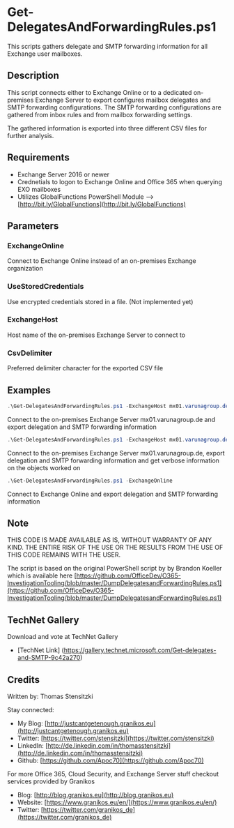 # Get-DelegatesAndForwardingRules.ps1

This scripts gathers delegate and SMTP forwarding information for all Exchange user mailboxes.

## Description

This script connects either to Exchange Online or to a dedicated on-premises Exchange Server to export configures mailbox delegates and SMTP forwarding configurations. The SMTP forwarding configurations are gathered from inbox rules and from mailbox forwarding settings.

The gathered information is exported into three different CSV files for further analysis.

## Requirements

- Exchange Server 2016 or newer
- Crednetials to logon to Exchange Online and Office 365 when querying EXO mailboxes
- Utilizes GlobalFunctions PowerShell Module --> [http://bit.ly/GlobalFunctions](http://bit.ly/GlobalFunctions)

## Parameters

### ExchangeOnline

Connect to Exchange Online instead of an on-premises Exchange organization

### UseStoredCredentials

Use encrypted credentials stored in a file. (Not implemented yet)

### ExchangeHost

Host name of the on-premises Exchange Server to connect to

### CsvDelimiter

Preferred delimiter character for the exported CSV file

## Examples

``` PowerShell
.\Get-DelegatesAndForwardingRules.ps1 -ExchangeHost mx01.varunagroup.de
```

Connect to the on-premises Exchange Server mx01.varunagroup.de and export delegation and SMTP forwarding information

``` PowerShell 
.\Get-DelegatesAndForwardingRules.ps1 -ExchangeHost mx01.varunagroup.de -Verbose
```

Connect to the on-premises Exchange Server mx01.varunagroup.de, export delegation and SMTP forwarding information and get verbose information on the objects worked on

``` PowerShell 
.\Get-DelegatesAndForwardingRules.ps1 -ExchangeOnline
```

Connect to Exchange Online and export delegation and SMTP forwarding information

## Note

THIS CODE IS MADE AVAILABLE AS IS, WITHOUT WARRANTY OF ANY KIND. THE ENTIRE
RISK OF THE USE OR THE RESULTS FROM THE USE OF THIS CODE REMAINS WITH THE USER.

The script is based on the original PowerShell script by by Brandon Koeller which is available here [https://github.com/OfficeDev/O365-InvestigationTooling/blob/master/DumpDelegatesandForwardingRules.ps1](https://github.com/OfficeDev/O365-InvestigationTooling/blob/master/DumpDelegatesandForwardingRules.ps1)

## TechNet Gallery

Download and vote at TechNet Gallery

- [TechNet Link] (https://gallery.technet.microsoft.com/Get-delegates-and-SMTP-9c42a270)

## Credits

Written by: Thomas Stensitzki

Stay connected:

- My Blog: [http://justcantgetenough.granikos.eu](http://justcantgetenough.granikos.eu)
- Twitter: [https://twitter.com/stensitzki](https://twitter.com/stensitzki)
- LinkedIn: [http://de.linkedin.com/in/thomasstensitzki](http://de.linkedin.com/in/thomasstensitzki)
- Github: [https://github.com/Apoc70](https://github.com/Apoc70)

For more Office 365, Cloud Security, and Exchange Server stuff checkout services provided by Granikos

- Blog: [http://blog.granikos.eu](http://blog.granikos.eu)
- Website: [https://www.granikos.eu/en/](https://www.granikos.eu/en/)
- Twitter: [https://twitter.com/granikos_de](https://twitter.com/granikos_de)
